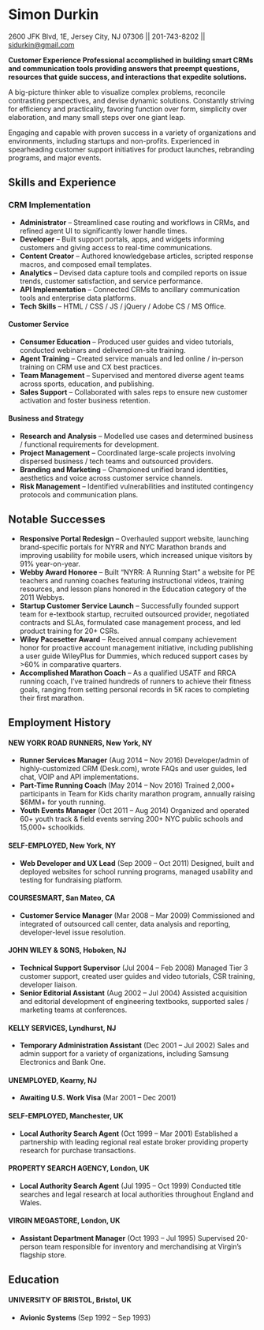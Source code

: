 # **Simon Durkin**

2600 JFK Blvd, 1E, Jersey City, NJ 07306 || 201-743-8202 || sidurkin@gmail.com

**Customer Experience Professional accomplished in building smart CRMs and communication tools providing answers that preempt questions, resources that guide success, and interactions that expedite solutions.**

A big-picture thinker able to visualize complex problems, reconcile contrasting perspectives, and devise dynamic solutions. Constantly striving for efficiency and practicality, favoring function over form, simplicity over elaboration, and many small steps over one giant leap.

Engaging and capable with proven success in a variety of organizations and environments, including startups and non-profits. Experienced in spearheading customer support initiatives for product launches, rebranding programs, and major events.
## Skills and Experience
### CRM Implementation
*   **Administrator** – Streamlined case routing and workflows in CRMs, and refined agent UI to significantly lower handle times.
*   **Developer** – Built support portals, apps, and widgets informing customers and giving access to real-time communications.
*   **Content Creator** – Authored knowledgebase articles, scripted response macros, and composed email templates.
*   **Analytics** – Devised data capture tools and compiled reports on issue trends, customer satisfaction, and service performance.
*   **API Implementation** – Connected CRMs to ancillary communication tools and enterprise data platforms.
*   **Tech Skills** – HTML / CSS / JS / jQuery / Adobe CS / MS Office.

#### Customer Service
* **Consumer Education** – Produced user guides and video tutorials, conducted webinars and delivered on-site training.
* **Agent Training** – Created service manuals and led online / in-person training on CRM use and CX best practices.
* **Team Management** – Supervised and mentored diverse agent teams across sports, education, and publishing.
*   **Sales Support** – Collaborated with sales reps to ensure new customer activation and foster business retention.

#### Business and Strategy
*   **Research and Analysis** – Modelled use cases and determined business / functional requirements for development.
*   **Project Management** – Coordinated large-scale projects involving dispersed business / tech teams and outsourced providers.
*   **Branding and Marketing** – Championed unified brand identities, aesthetics and voice across customer service channels.
*   **Risk Management** – Identified vulnerabilities and instituted contingency protocols and communication plans.

## Notable Successes

*   **Responsive Portal Redesign** – Overhauled support website, launching brand-specific portals for NYRR and NYC Marathon brands and improving usability for mobile users, which increased unique visitors by 91% year-on-year.
*   **Webby Award Honoree** – Built “NYRR: A Running Start” a website for PE teachers and running coaches featuring instructional videos, training resources, and lesson plans honored in the Education category of the 2011 Webbys.
*   **Startup Customer Service Launch** – Successfully founded support team for e-textbook startup, recruited outsourced provider, negotiated contracts and SLAs, formulated case management process, and led product training for 20+ CSRs.
*   **Wiley Pacesetter Award** – Received annual company achievement honor for proactive account management initiative, including publishing a user guide WileyPlus for Dummies, which reduced support cases by >60% in comparative quarters.
*   **Accomplished Marathon Coach** – As a qualified USATF and RRCA running coach, I’ve trained hundreds of runners to achieve their fitness goals, ranging from setting personal records in 5K races to completing their first marathon.

## Employment History

#### NEW YORK ROAD RUNNERS, New York, NY

  * **Runner Services Manager** (Aug 2014 – Nov 2016)
    Developer/admin of highly-customized CRM (Desk.com), wrote FAQs and user guides, led chat, VOIP and API implementations.
  * **Part-Time Running Coach** (May 2014 – Nov 2016)
    Trained 2,000+ participants in Team for Kids charity marathon program, annually raising $6MM+ for youth running.
  * **Youth Events Manager** (Oct 2011 – Aug 2014)
    Organized and operated 60+ youth track & field events serving 200+ NYC public schools and 15,000+ schoolkids.

#### SELF-EMPLOYED, New York, NY
  * **Web Developer and UX Lead** (Sep 2009 – Oct 2011)
    Designed, built and deployed websites for school running programs, managed usability and testing for fundraising platform.

#### COURSESMART, San Mateo, CA
  * **Customer Service Manager** (Mar 2008 – Mar 2009)
    Commissioned and integrated of outsourced call center, data analysis and reporting, developer-level issue resolution.

#### JOHN WILEY & SONS, Hoboken, NJ
  * **Technical Support Supervisor** (Jul 2004 – Feb 2008)
    Managed Tier 3 customer support, created user guides and video tutorials, CSR training, developer liaison.
  * **Senior Editorial Assistant** (Aug 2002 – Jul 2004)
    Assisted acquisition and editorial development of engineering textbooks, supported sales / marketing teams at conferences.

#### KELLY SERVICES, Lyndhurst, NJ
  * **Temporary Administration Assistant** (Dec 2001 – Jul 2002)
    Sales and admin support for a variety of organizations, including Samsung Electronics and Bank One.

#### UNEMPLOYED, Kearny, NJ
  * **Awaiting U.S. Work Visa** (Mar 2001 – Dec 2001)

#### SELF-EMPLOYED, Manchester, UK
  * **Local Authority Search Agent** (Oct 1999 – Mar 2001)
    Established a partnership with leading regional real estate broker providing property research for purchase transactions.

#### PROPERTY SEARCH AGENCY, London, UK
  * **Local Authority Search Agent** (Jul 1995 – Oct 1999)
    Conducted title searches and legal research at local authorities throughout England and Wales.

#### VIRGIN MEGASTORE, London, UK
  * **Assistant Department Manager** (Oct 1993 – Jul 1995)
   Supervised 20-person team responsible for inventory and merchandising at Virgin’s flagship store.

## Education

#### UNIVERSITY OF BRISTOL, Bristol, UK
  * **Avionic Systems** (Sep 1992 – Sep 1993)
